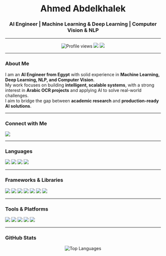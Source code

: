 <h1 align="center">Ahmed Abdelkhalek</h1>
<h3 align="center">AI Engineer | Machine Learning & Deep Learning | Computer Vision & NLP</h3>

---

<p align="center">
  <img src="https://komarev.com/ghpvc/?username=ahmed-abdelkhalekprod&label=Profile%20views&color=0e75b6&style=flat-square" alt="Profile views" /> 
  <img src="https://img.shields.io/badge/Focus-Artificial%20Intelligence-blue?style=flat-square" />
  <img src="https://img.shields.io/badge/Currently-Working%20on%20OCR-green?style=flat-square" />
</p>

---

### About Me
I am an **AI Engineer from Egypt** with solid experience in **Machine Learning, Deep Learning, NLP, and Computer Vision**.  
My work focuses on building **intelligent, scalable systems**, with a strong interest in **Arabic OCR projects** and applying AI to solve real-world challenges.  
I aim to bridge the gap between **academic research** and **production-ready AI solutions**.  

---

### Connect with Me
<p align="left">
<a href="https://linkedin.com/in/ahmed-abdelkhalek1" target="blank">
  <img src="https://img.shields.io/badge/LinkedIn-Connect-blue?style=for-the-badge&logo=linkedin" />
</a>
</p>

---

### Languages
<p align="left"> 
  <img src="https://img.shields.io/badge/C-00599C?style=for-the-badge&logo=c&logoColor=white" />
  <img src="https://img.shields.io/badge/C++-00599C?style=for-the-badge&logo=cplusplus&logoColor=white" />
  <img src="https://img.shields.io/badge/Python-3776AB?style=for-the-badge&logo=python&logoColor=white" />
  <img src="https://img.shields.io/badge/MySQL-4479A1?style=for-the-badge&logo=mysql&logoColor=white" />
</p>

---

### Frameworks & Libraries
<p align="left"> 
  <img src="https://img.shields.io/badge/PyTorch-EE4C2C?style=for-the-badge&logo=pytorch&logoColor=white" />
  <img src="https://img.shields.io/badge/TensorFlow-FF6F00?style=for-the-badge&logo=tensorflow&logoColor=white" />
  <img src="https://img.shields.io/badge/Scikit--Learn-F7931E?style=for-the-badge&logo=scikit-learn&logoColor=white" />
  <img src="https://img.shields.io/badge/Seaborn-4EABE1?style=for-the-badge&logo=python&logoColor=white" />
  <img src="https://img.shields.io/badge/Pandas-150458?style=for-the-badge&logo=pandas&logoColor=white" />
  <img src="https://img.shields.io/badge/OpenCV-5C3EE8?style=for-the-badge&logo=opencv&logoColor=white" />
  <img src="https://img.shields.io/badge/MATLAB-FF8C00?style=for-the-badge&logo=mathworks&logoColor=white" />
</p>

---

### Tools & Platforms
<p align="left"> 
  <img src="https://img.shields.io/badge/Git-F05032?style=for-the-badge&logo=git&logoColor=white" />
  <img src="https://img.shields.io/badge/Linux-FCC624?style=for-the-badge&logo=linux&logoColor=black" />
  <img src="https://img.shields.io/badge/Arduino-00979D?style=for-the-badge&logo=arduino&logoColor=white" />
  <img src="https://img.shields.io/badge/AWS-FF9900?style=for-the-badge&logo=amazonaws&logoColor=white" />
  <img src="https://img.shields.io/badge/Oracle-F80000?style=for-the-badge&logo=oracle&logoColor=white" />
</p>

---

### GitHub Stats
<p align="center">
  <img src="https://github-readme-stats.vercel.app/api/top-langs?username=ahmed-abdelkhalekprod&show_icons=true&locale=en&layout=compact&theme=github_dark" alt="Top Languages" />
</p>
